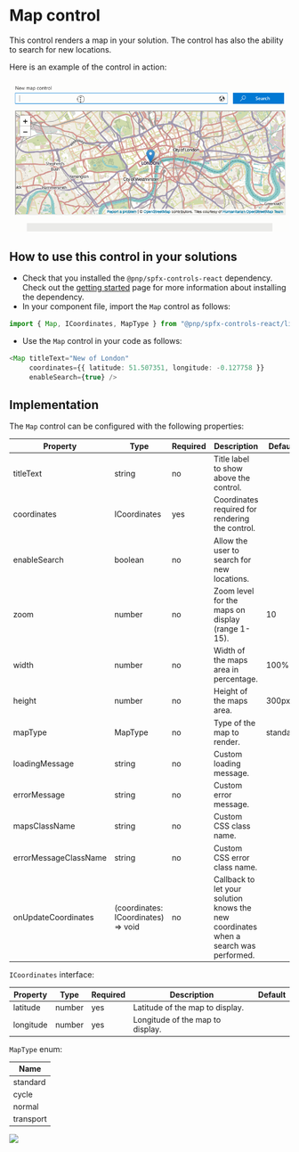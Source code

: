 # Map control

This control renders a map in your solution. The control has also the ability to search for new locations.

Here is an example of the control in action:

![Map control](../assets/map-control.gif)

## How to use this control in your solutions

- Check that you installed the `@pnp/spfx-controls-react` dependency. Check out the [getting started](../#getting-started) page for more information about installing the dependency.
- In your component file, import the `Map` control as follows:

```TypeScript
import { Map, ICoordinates, MapType } from "@pnp/spfx-controls-react/lib/Map";
```

- Use the `Map` control in your code as follows:

```TypeScript
<Map titleText="New of London"
     coordinates={{ latitude: 51.507351, longitude: -0.127758 }}
     enableSearch={true} />
```

## Implementation

The `Map` control can be configured with the following properties:

| Property | Type | Required | Description | Default |
| ---- | ---- | ---- | ---- | ---- |
| titleText | string | no | Title label to show above the control. | |
| coordinates | ICoordinates | yes | Coordinates required for rendering the control. | |
| enableSearch | boolean | no | Allow the user to search for new locations. | |
| zoom | number | no | Zoom level for the maps on display (range 1-15). | 10 |
| width | number | no | Width of the maps area in percentage. | 100% |
| height | number | no | Height of the maps area. | 300px |
| mapType | MapType | no | Type of the map to render. | standard |
| loadingMessage | string | no | Custom loading message. | |
| errorMessage | string | no | Custom error message. | |
| mapsClassName | string | no | Custom CSS class name. | |
| errorMessageClassName | string | no | Custom CSS error class name. | |
| onUpdateCoordinates | (coordinates: ICoordinates) => void | no | Callback to let your solution knows the new coordinates when a search was performed. | |

`ICoordinates` interface:

| Property | Type | Required | Description | Default |
| ---- | ---- | ---- | ---- | ---- |
| latitude | number | yes | Latitude of the map to display. | |
| longitude | number | yes | Longitude of the map to display. | |

`MapType` enum:

| Name |
| ---- |
| standard |
| cycle |
| normal |
| transport |


![](https://telemetry.sharepointpnp.com/sp-dev-fx-controls-react/wiki/controls/Map)
